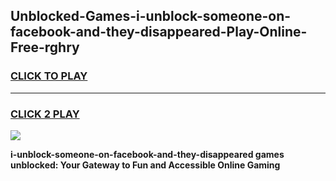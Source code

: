 
## Unblocked-Games-i-unblock-someone-on-facebook-and-they-disappeared-Play-Online-Free-rghry
<h3>
<a href="https://premium76.site?title=i-unblock-someone-on-facebook-and-they-disappeared&ref=26A">CLICK TO PLAY</a></h3>
<hr>

<h3>
<a href="https://premium76.site?title=i-unblock-someone-on-facebook-and-they-disappeared&ref=26A">CLICK 2 PLAY</a>
  
</h3>

<a href="https://premium76.site?title=i-unblock-someone-on-facebook-and-they-disappeared&ref=26A"><img src="https://clearcache.store/games.png"></a>


**i-unblock-someone-on-facebook-and-they-disappeared games unblocked: Your Gateway to Fun and Accessible Online Gaming**
